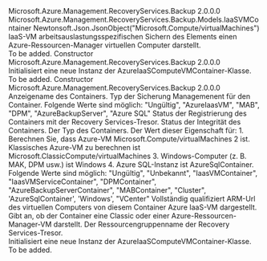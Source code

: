 <Type Name="AzureIaaSComputeVMContainer" FullName="Microsoft.Azure.Management.RecoveryServices.Backup.Models.AzureIaaSComputeVMContainer">
  <TypeSignature Language="C#" Value="public class AzureIaaSComputeVMContainer : Microsoft.Azure.Management.RecoveryServices.Backup.Models.IaaSVMContainer" />
  <TypeSignature Language="ILAsm" Value=".class public auto ansi beforefieldinit AzureIaaSComputeVMContainer extends Microsoft.Azure.Management.RecoveryServices.Backup.Models.IaaSVMContainer" />
  <TypeSignature Language="DocId" Value="T:Microsoft.Azure.Management.RecoveryServices.Backup.Models.AzureIaaSComputeVMContainer" />
  <TypeSignature Language="VB.NET" Value="Public Class AzureIaaSComputeVMContainer&#xA;Inherits IaaSVMContainer" />
  <TypeSignature Language="F#" Value="type AzureIaaSComputeVMContainer = class&#xA;    inherit IaaSVMContainer" />
  <AssemblyInfo>
    <AssemblyName>Microsoft.Azure.Management.RecoveryServices.Backup</AssemblyName>
    <AssemblyVersion>2.0.0.0</AssemblyVersion>
  </AssemblyInfo>
  <Base>
    <BaseTypeName>Microsoft.Azure.Management.RecoveryServices.Backup.Models.IaaSVMContainer</BaseTypeName>
  </Base>
  <Interfaces />
  <Attributes>
    <Attribute>
      <AttributeName>Newtonsoft.Json.JsonObject("Microsoft.Compute/virtualMachines")</AttributeName>
    </Attribute>
  </Attributes>
  <Docs>
    <summary>
            IaaS-VM arbeitsauslastungsspezifischen Sichern des Elements einen Azure-Ressourcen-Manager virtuellen Computer darstellt.
            </summary>
    <remarks>To be added.</remarks>
  </Docs>
  <Members>
    <Member MemberName=".ctor">
      <MemberSignature Language="C#" Value="public AzureIaaSComputeVMContainer ();" />
      <MemberSignature Language="ILAsm" Value=".method public hidebysig specialname rtspecialname instance void .ctor() cil managed" />
      <MemberSignature Language="DocId" Value="M:Microsoft.Azure.Management.RecoveryServices.Backup.Models.AzureIaaSComputeVMContainer.#ctor" />
      <MemberSignature Language="VB.NET" Value="Public Sub New ()" />
      <MemberType>Constructor</MemberType>
      <AssemblyInfo>
        <AssemblyName>Microsoft.Azure.Management.RecoveryServices.Backup</AssemblyName>
        <AssemblyVersion>2.0.0.0</AssemblyVersion>
      </AssemblyInfo>
      <Parameters />
      <Docs>
        <summary>
            Initialisiert eine neue Instanz der AzureIaaSComputeVMContainer-Klasse.
            </summary>
        <remarks>To be added.</remarks>
      </Docs>
    </Member>
    <Member MemberName=".ctor">
      <MemberSignature Language="C#" Value="public AzureIaaSComputeVMContainer (string friendlyName = null, string backupManagementType = null, string registrationStatus = null, string healthStatus = null, string containerType = null, string virtualMachineId = null, string virtualMachineVersion = null, string resourceGroup = null);" />
      <MemberSignature Language="ILAsm" Value=".method public hidebysig specialname rtspecialname instance void .ctor(string friendlyName, string backupManagementType, string registrationStatus, string healthStatus, string containerType, string virtualMachineId, string virtualMachineVersion, string resourceGroup) cil managed" />
      <MemberSignature Language="DocId" Value="M:Microsoft.Azure.Management.RecoveryServices.Backup.Models.AzureIaaSComputeVMContainer.#ctor(System.String,System.String,System.String,System.String,System.String,System.String,System.String,System.String)" />
      <MemberSignature Language="VB.NET" Value="Public Sub New (Optional friendlyName As String = null, Optional backupManagementType As String = null, Optional registrationStatus As String = null, Optional healthStatus As String = null, Optional containerType As String = null, Optional virtualMachineId As String = null, Optional virtualMachineVersion As String = null, Optional resourceGroup As String = null)" />
      <MemberSignature Language="F#" Value="new Microsoft.Azure.Management.RecoveryServices.Backup.Models.AzureIaaSComputeVMContainer : string * string * string * string * string * string * string * string -&gt; Microsoft.Azure.Management.RecoveryServices.Backup.Models.AzureIaaSComputeVMContainer" Usage="new Microsoft.Azure.Management.RecoveryServices.Backup.Models.AzureIaaSComputeVMContainer (friendlyName, backupManagementType, registrationStatus, healthStatus, containerType, virtualMachineId, virtualMachineVersion, resourceGroup)" />
      <MemberType>Constructor</MemberType>
      <AssemblyInfo>
        <AssemblyName>Microsoft.Azure.Management.RecoveryServices.Backup</AssemblyName>
        <AssemblyVersion>2.0.0.0</AssemblyVersion>
      </AssemblyInfo>
      <Parameters>
        <Parameter Name="friendlyName" Type="System.String" />
        <Parameter Name="backupManagementType" Type="System.String" />
        <Parameter Name="registrationStatus" Type="System.String" />
        <Parameter Name="healthStatus" Type="System.String" />
        <Parameter Name="containerType" Type="System.String" />
        <Parameter Name="virtualMachineId" Type="System.String" />
        <Parameter Name="virtualMachineVersion" Type="System.String" />
        <Parameter Name="resourceGroup" Type="System.String" />
      </Parameters>
      <Docs>
        <param name="friendlyName">Anzeigename des Containers.</param>
        <param name="backupManagementType">Typ der Sicherung Managemenent für den Container. Folgende Werte sind möglich: "Ungültig", "AzureIaasVM", "MAB", "DPM", "AzureBackupServer", "Azure SQL"</param>
        <param name="registrationStatus">Status der Registrierung des Containers mit der Recovery Services-Tresor.</param>
        <param name="healthStatus">Status der Integrität des Containers.</param>
        <param name="containerType">Der Typ des Containers. Der Wert dieser Eigenschaft für: 1. Berechnen Sie, dass Azure-VM Microsoft.Compute/virtualMachines 2 ist. Klassisches Azure-VM zu berechnen ist Microsoft.ClassicCompute/virtualMachines 3. Windows-Computer (z. B. MAK, DPM usw.) ist Windows 4. Azure SQL-Instanz ist AzureSqlContainer. Folgende Werte sind möglich: "Ungültig", "Unbekannt", "IaasVMContainer", "IaasVMServiceContainer", "DPMContainer", "AzureBackupServerContainer", "MABContainer", "Cluster", 'AzureSqlContainer', 'Windows', "VCenter"</param>
        <param name="virtualMachineId">Vollständig qualifiziert ARM-Url des virtuellen Computers von diesem Container Azure IaaS-VM dargestellt.</param>
        <param name="virtualMachineVersion">Gibt an, ob der Container eine Classic oder einer Azure-Ressourcen-Manager-VM darstellt.</param>
        <param name="resourceGroup">Der Ressourcengruppenname der Recovery Services-Tresor.</param>
        <summary>
            Initialisiert eine neue Instanz der AzureIaaSComputeVMContainer-Klasse.
            </summary>
        <remarks>To be added.</remarks>
      </Docs>
    </Member>
  </Members>
</Type>